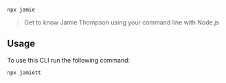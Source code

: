 `npx jamie`

> Get to know Jamie Thompson using your command line with Node.js

## Usage

To use this CLI run the following command:

```sh
npx jamiett
```

